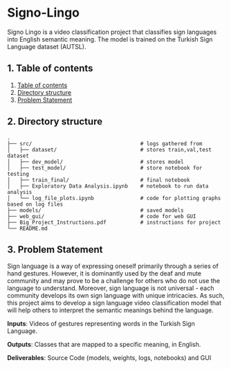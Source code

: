 # Signo-Lingo

Signo Lingo is a video classification project that classifies sign languages into English semantic meaning. The model is trained on the Turkish Sign Language dataset (AUTSL).

## 1. Table of contents <a name="TOC"></a>

1. [Table of contents](#TOC)
2. [Directory structure](#DS)
3. [Problem Statement](#PS)

## 2. Directory structure <a name="DS"></a>

```utf-8
.
├── src/                                   # logs gathered from 
│   ├── dataset/                           # stores train,val,test dataset
│   ├── dev_model/                         # stores model
│   ├── test_model/                        # store notebook for testing
│   ├── train_final/                       # final notebook
│   ├── Exploratory Data Analysis.ipynb    # notebook to run data analysis
│   └── log_file_plots.ipynb               # code for plotting graphs based on log files
├── models/                                # saved models
├── web_gui/                               # code for web GUI
├── Big_Project_Instructions.pdf           # instructions for project
└── README.md
```

## 3. Problem Statement <a name="PS"></a>

Sign language is a way of expressing oneself primarily through a series of hand gestures. However, it is dominantly used by the deaf and mute community and may prove to be a challenge for others who do not use the language to understand. Moreover, sign language is not universal -  each community develops its own sign language with unique intricacies. As such, this project aims to develop a sign language video classification model that will help others to interpret the semantic meanings behind the language.

**Inputs**: Videos of gestures representing words in the Turkish Sign Language.

**Outputs**: Classes that are mapped to a specific meaning, in English.

**Deliverables**: Source Code (models, weights, logs, notebooks) and GUI
